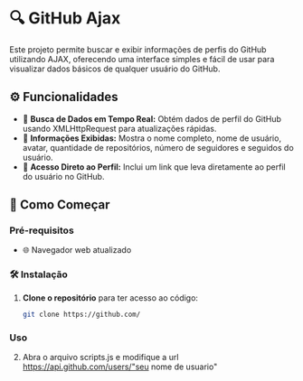 # 🔍 GitHub Ajax
Este projeto permite buscar e exibir informações de perfis do GitHub utilizando AJAX, oferecendo uma interface simples e fácil de usar para visualizar dados básicos de qualquer usuário do GitHub.

## ⚙️ Funcionalidades
- 🔄 **Busca de Dados em Tempo Real:** Obtém dados de perfil do GitHub usando XMLHttpRequest para atualizações rápidas.
- 👤 **Informações Exibidas:** Mostra o nome completo, nome de usuário, avatar, quantidade de repositórios, número de seguidores e seguidos do usuário.
- 🔗 **Acesso Direto ao Perfil:** Inclui um link que leva diretamente ao perfil do usuário no GitHub.

## 🚀 Como Começar
### Pré-requisitos
- 🌐 Navegador web atualizado

### 🛠️ Instalação
1. **Clone o repositório** para ter acesso ao código:
   ```bash
   git clone https://github.com/

### Uso
2. Abra o arquivo scripts.js e modifique a url https://api.github.com/users/"seu nome de usuario"